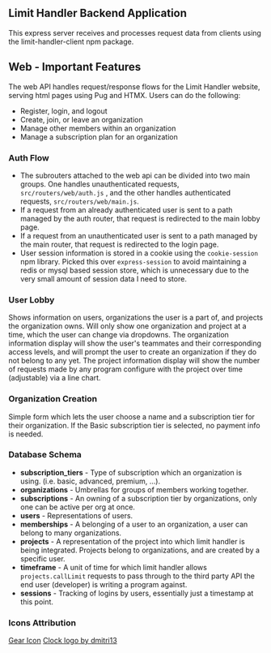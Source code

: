 

## Limit Handler Backend Application
This express server receives and processes request data from clients using the limit-handler-client npm package.

## Web - Important Features
The web API handles request/response flows for the Limit Handler website, serving html pages using Pug and HTMX. Users can do the following:
* Register, login, and logout
* Create, join, or leave an organization
* Manage other members within an organization
* Manage a subscription plan for an organization

### Auth Flow
* The subrouters attached to the web api can be divided into two main groups. One handles unauthenticated requests, `src/routers/web/auth.js` , and the other handles authenticated requests, `src/routers/web/main.js`.
* If a request from an already authenticated user is sent to a path managed by the auth router, that request is redirected to the main lobby page.
* If a request from an unauthenticated user is sent to a path managed by the main router, that request is redirected to the login page.
* User session information is stored in a cookie using the `cookie-session` npm library. Picked this over `express-session` to avoid maintaining a redis or mysql based session store, which is unnecessary due to the very small amount of session data I need to store.

### User Lobby
Shows information on users, organizations the user is a part of, and projects the organization owns. Will only show one organization and project at a time, which the user can change via dropdowns. The organization information display will show the user's teammates and their corresponding access levels, and will prompt the user to create an organization if they do not belong to any yet. The project information display will show the number of requests made by any program configure with the project over time (adjustable) via a line chart.

### Organization Creation
Simple form which lets the user choose a name and a subscription tier for their organization. If the Basic subscription tier is selected, no payment info is needed.




### Database Schema
* **subscription_tiers** - Type of subscription which an organization is using. (i.e. basic, advanced, premium, ...).
* **organizations** - Umbrellas for groups of members working together.
* **subscriptions** - An owning of a subscription tier by organizations, only one can be active per org at once.
* **users** - Representations of users.
* **memberships** - A belonging of a user to an organization, a user can belong to many organizations.
* **projects** - A representation of the project into which limit handler is being integrated. Projects belong to organizations, and are created by a specific user.
* **timeframe** - A unit of time for which limit handler allows `projects.callLimit` requests to pass through to the third party API the end user (developer) is writing a program against.
* **sessions** - Tracking of logins by users, essentially just a timestamp at this point.

### Icons Attribution
[Gear Icon](https://freeicons.io/free-setting-and-configuration-icons/gear-settings-setting-wheel-icon-9576)
[Clock logo by dmitri13](https://www.freepik.com/icon/clock_992700#fromView=search&page=1&position=0&uuid=4a031b8f-ce83-4210-9f6f-9c55ad09d887)